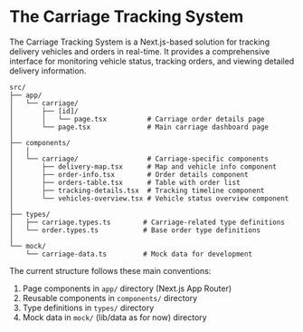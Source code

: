 # The Carriage Tracking System

The Carriage Tracking System is a Next.js-based solution for tracking delivery vehicles and orders in real-time. It provides a comprehensive interface for monitoring vehicle status, tracking orders, and viewing detailed delivery information.

```
src/
├── app/
│   └── carriage/
│       ├── [id]/
│       │   └── page.tsx          # Carriage order details page
│       └── page.tsx              # Main carriage dashboard page
│
├── components/
│   │
│   └── carriage/                 # Carriage-specific components
│       ├── delivery-map.tsx      # Map and vehicle info component
│       ├── order-info.tsx        # Order details component
│       ├── orders-table.tsx      # Table with order list
│       ├── tracking-details.tsx  # Tracking timeline component
│       └── vehicles-overview.tsx # Vehicle status overview component
│
├── types/
│   ├── carriage.types.ts        # Carriage-related type definitions
│   └── order.types.ts           # Base order type definitions
│
└── mock/
    └── carriage-data.ts         # Mock data for development
```

The current structure follows these main conventions:

1. Page components in `app/` directory (Next.js App Router)
2. Reusable components in `components/` directory
3. Type definitions in `types/` directory
4. Mock data in `mock/` (lib/data as for now) directory
